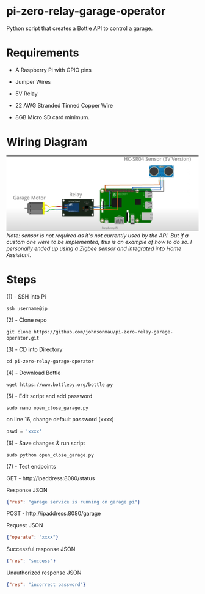 # pi-zero-relay-garage-operator
Python script that creates a Bottle API to control a garage.

Requirements
======
- A Raspberry Pi with GPIO pins

- Jumper Wires

- 5V Relay

- 22 AWG Stranded Tinned Copper Wire

- 8GB Micro SD card minimum.

Wiring Diagram
======
![alt text](/assets/pi_garage_wiring.png)
*Note: sensor is not required as it's not currently used by the API. But if a custom one were to be implemented, 
this is an example of how to do so. I personally ended up using a Zigbee sensor and integrated into Home Assistant.*

Steps
======

(1) - SSH into Pi

```
ssh username@ip
```

(2) - Clone repo
```
git clone https://github.com/johnsonmau/pi-zero-relay-garage-operator.git
```

(3) - CD into Directory
```agsl
cd pi-zero-relay-garage-operator
```
(4) - Download Bottle
```agsl
wget https://www.bottlepy.org/bottle.py
```
(5) - Edit script and add password
```agsl
sudo nano open_close_garage.py
```
on line 16, change default password (xxxx)
```python
pswd = 'xxxx'
```
(6) - Save changes & run script
```
sudo python open_close_garage.py
```

(7) - Test endpoints

GET - http://ipaddress:8080/status

Response JSON
```json
{"res": "garage service is running on garage pi"}
```

POST - http://ipaddress:8080/garage

Request JSON
```json
{"operate": "xxxx"}
```

Successful response JSON
```json
{"res": "success"}
```

Unauthorized response JSON
```json
{"res": "incorrect password"}
```


